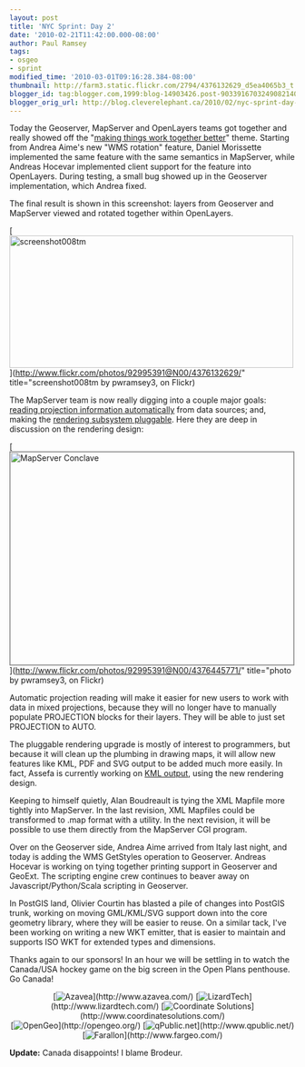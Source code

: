```yaml
---
layout: post
title: 'NYC Sprint: Day 2'
date: '2010-02-21T11:42:00.000-08:00'
author: Paul Ramsey
tags:
- osgeo
- sprint
modified_time: '2010-03-01T09:16:28.384-08:00'
thumbnail: http://farm3.static.flickr.com/2794/4376132629_d5ea4065b3_t.jpg
blogger_id: tag:blogger.com,1999:blog-14903426.post-9033916703249082140
blogger_orig_url: http://blog.cleverelephant.ca/2010/02/nyc-sprint-day-2.html
---
```


Today the Geoserver, MapServer and OpenLayers teams got together and really showed off the "[making things work together better](http://wiki.osgeo.org/wiki/New_York_Code_Sprint_2010_Agenda)" theme. Starting from Andrea Aime's new "WMS rotation" feature, Daniel Morissette implemented the same feature with the same semantics in MapServer, while Andreas Hocevar implemented client support for the feature into OpenLayers. During testing, a small bug showed up in the Geoserver implementation, which Andrea fixed. 

The final result is shown in this screenshot: layers from Geoserver and MapServer viewed and rotated together within OpenLayers.

[<img src="http://farm3.static.flickr.com/2794/4376132629_d5ea4065b3.jpg" width="500" height="233" alt="screenshot008tm" />](http://www.flickr.com/photos/92995391@N00/4376132629/" title="screenshot008tm by pwramsey3, on Flickr)

The MapServer team is now really digging into a couple major goals: [reading projection information automatically](http://mapserver.org/development/rfc/ms-rfc-37.html) from data sources; and, making the [rendering subsystem pluggable](http://trac.osgeo.org/mapserver/wiki/RenderingPluginStatus). Here they are deep in discussion on the rendering design:

[<img src="http://farm5.static.flickr.com/4044/4376445771_036bc5344a.jpg" width="500" height="375" alt="MapServer Conclave"  style="border: solid 1px #777;" />](http://www.flickr.com/photos/92995391@N00/4376445771/" title="photo by pwramsey3, on Flickr)

Automatic projection reading will make it easier for new users to work with data in mixed projections, because they will no longer have to manually populate PROJECTION blocks for their layers. They will be able to just set PROJECTION to AUTO.

The pluggable rendering upgrade is mostly of interest to programmers, but because it will clean up the plumbing in drawing maps, it will allow new features like KML, PDF and SVG output to be added much more easily. In fact, Assefa is currently working on [KML output](http://mapserver.org/development/rfc/ms-rfc-58.html), using the new rendering design.

Keeping to himself quietly, Alan Boudreault is tying the XML Mapfile more tightly into MapServer. In the last revision, XML Mapfiles could be transformed to .map format with a utility. In the next revision, it will be possible to use them directly from the MapServer CGI program.

Over on the Geoserver side, Andrea Aime arrived from Italy last night, and today is adding the WMS GetStyles operation to Geoserver. Andreas Hocevar is working on tying together printing support in Geoserver and GeoExt. The scripting engine crew continues to beaver away on Javascript/Python/Scala scripting in Geoserver.

In PostGIS land, Olivier Courtin has blasted a pile of changes into PostGIS trunk, working on moving GML/KML/SVG support down into the core geometry library, where they will be easier to reuse. On a similar tack, I've been working on writing a new WKT emitter, that is easier to maintain and supports ISO WKT for extended types and dimensions.

Thanks again to our sponsors! In an hour we will be settling in to watch the Canada/USA hockey game on the big screen in the Open Plans penthouse. Go Canada!

<div style="vertical-align:center; text-align:center;" >[<img src="http://farm5.static.flickr.com/4023/4398161023_8b37ecdd58_o.png" alt="Azavea" border="0" />](http://www.azavea.com/)  [<img src="http://farm5.static.flickr.com/4037/4363909195_a73ab7d789_o.jpg" alt="LizardTech" border="0"  />](http://www.lizardtech.com/) [<img src="http://farm5.static.flickr.com/4003/4364650774_9561cfe97a_o.jpg" alt="Coordinate Solutions" border="0" />](http://www.coordinatesolutions.com/) <br/>[<img src="http://farm5.static.flickr.com/4072/4364650828_9b0562e902_o.jpg" alt="OpenGeo" border="0"  />](http://opengeo.org/) [<img src="http://farm5.static.flickr.com/4012/4363909295_d1e4391317_o.jpg" alt="qPublic.net" border="0" />](http://www.qpublic.net/) [<img src="http://farm3.static.flickr.com/2690/4364650934_2305ed4739_o.jpg" alt="Farallon" border="0" />](http://www.fargeo.com/) </div>

**Update:** Canada disappoints! I blame Brodeur.

